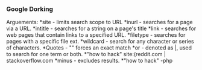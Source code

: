 ### Google Dorking

Arguements:
*site - limits search scope to URL
*inurl - searches for a page via a URL.
*intitle - searches for a string on a page's title
*link - searches for web pages that contain links to a specified URL.
*filetype - searches for pages with a specific file ext.
*wildcard - search for any character or series of characters.
*Quotes - "" forces an exact match
*or - denoted as |, used to search for one term or both.
    *"how to hack" site:(reddit.com | stackoverflow.com
*minus - excludes results.
    *"how to hack" -php
